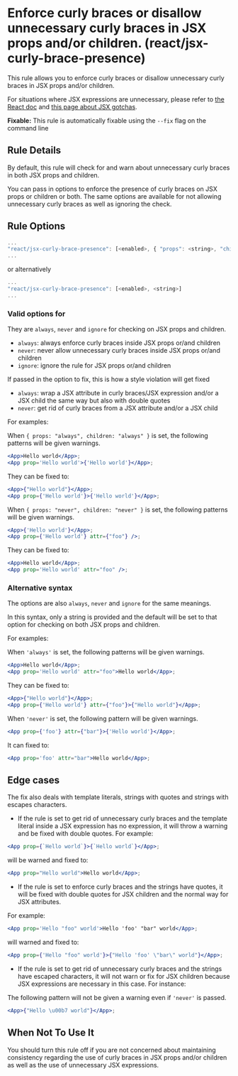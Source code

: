 # Enforce curly braces or disallow unnecessary curly braces in JSX props and/or children. (react/jsx-curly-brace-presence)

This rule allows you to enforce curly braces or disallow unnecessary curly braces in JSX props and/or children.

For situations where JSX expressions are unnecessary, please refer to [the React doc](https://facebook.github.io/react/docs/jsx-in-depth.html) and [this page about JSX gotchas](https://github.com/facebook/react/blob/v15.4.0-rc.3/docs/docs/02.3-jsx-gotchas.md#html-entities).

**Fixable:** This rule is automatically fixable using the `--fix` flag on the command line

## Rule Details

By default, this rule will check for and warn about unnecessary curly braces in both JSX props and children.

You can pass in options to enforce the presence of curly braces on JSX props or children or both. The same options are available for not allowing unnecessary curly braces as well as ignoring the check.

## Rule Options

```js
...
"react/jsx-curly-brace-presence": [<enabled>, { "props": <string>, "children": <string> }]
...
```

or alternatively

```js
...
"react/jsx-curly-brace-presence": [<enabled>, <string>]
...
```

### Valid options for <string>

They are `always`, `never` and `ignore` for checking on JSX props and children.

* `always`: always enforce curly braces inside JSX props or/and children
* `never`: never allow unnecessary curly braces inside JSX props or/and children
* `ignore`: ignore the rule for JSX props or/and children

If passed in the option to fix, this is how a style violation will get fixed

* `always`: wrap a JSX attribute in curly braces/JSX expression and/or a JSX child the same way but also with double quotes
* `never`: get rid of curly braces from a JSX attribute and/or a JSX child

For examples:

When `{ props: "always", children: "always" }` is set, the following patterns will be given warnings.

```jsx
<App>Hello world</App>;
<App prop='Hello world'>{'Hello world'}</App>;
```

They can be fixed to:

```jsx
<App>{"Hello world"}</App>;
<App prop={'Hello world'}>{'Hello world'}</App>;
```

When `{ props: "never", children: "never" }` is set, the following patterns will be given warnings.

```jsx
<App>{'Hello world'}</App>;
<App prop={'Hello world'} attr={"foo"} />;
```

They can be fixed to:

```jsx
<App>Hello world</App>;
<App prop='Hello world' attr="foo" />;
```

### Alternative syntax

The options are also `always`, `never` and `ignore` for the same meanings.

In this syntax, only a string is provided and the default will be set to that option for checking on both JSX props and children.

For examples:

When `'always'` is set, the following patterns will be given warnings.

```jsx
<App>Hello world</App>;
<App prop='Hello world' attr="foo">Hello world</App>;
```

They can be fixed to:
```jsx
<App>{"Hello world"}</App>;
<App prop={'Hello world'} attr={"foo"}>{"Hello world"}</App>;
```

When `'never'` is set, the following pattern will be given warnings.

```jsx
<App prop={'foo'} attr={"bar"}>{'Hello world'}</App>;
```

It can fixed to:

```jsx
<App prop='foo' attr="bar">Hello world</App>;
```

## Edge cases

The fix also deals with template literals, strings with quotes and strings with escapes characters.

* If the rule is set to get rid of unnecessary curly braces and the template literal inside a JSX expression has no expression, it will throw a warning and be fixed with double quotes. For example:

```jsx
<App prop={`Hello world`}>{`Hello world`}</App>;
```

will be warned and fixed to:

```jsx
<App prop="Hello world">Hello world</App>;
```

* If the rule is set to enforce curly braces and the strings have quotes, it will be fixed with double quotes for JSX children and the normal way for JSX attributes.

For example:


```jsx
<App prop='Hello "foo" world'>Hello 'foo' "bar" world</App>;
```

will warned and fixed to:

```jsx
<App prop={'Hello "foo" world'}>{"Hello 'foo' \"bar\" world"}</App>;
```

* If the rule is set to get rid of unnecessary curly braces and the strings have escaped characters, it will not warn or fix for JSX children because JSX expressions are necessary in this case. For instance:

The following pattern will not be given a warning even if `'never'` is passed.

```jsx
<App>{"Hello \u00b7 world"}</App>;
```

## When Not To Use It

You should turn this rule off if you are not concerned about maintaining consistency regarding the use of curly braces in JSX props and/or children as well as the use of unnecessary JSX expressions.
